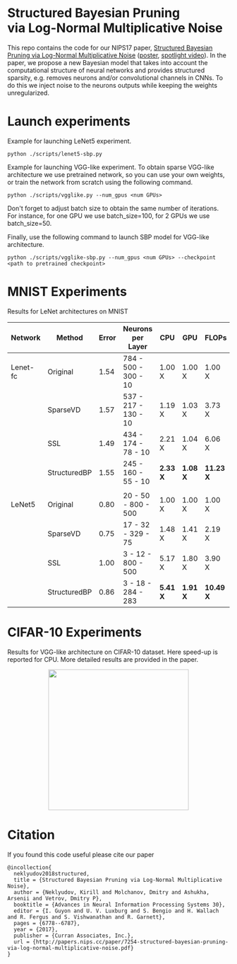 <h1>Structured Bayesian Pruning <br/> via Log-Normal Multiplicative Noise </h1>

This repo contains the code for our NIPS17 paper, [Structured Bayesian Pruning via Log-Normal Multiplicative Noise](https://arxiv.org/pdf/1705.07283.pdf) ([poster](https://bayesgroup.github.io/pdf/sbp-poster.pdf), [spotlight video](https://youtu.be/3zEYjw-cB4Y)). In the paper, we propose a new Bayesian model that takes into account the computational structure of neural networks and provides structured sparsity, e.g. removes neurons and/or convolutional
channels in CNNs. To do this we inject noise to the neurons outputs while keeping the weights unregularized. 

# Launch experiments

Example for launching LeNet5 experiment.  
```
python ./scripts/lenet5-sbp.py
```

Example for launching VGG-like experiment. To obtain sparse VGG-like architecture we use pretrained network, so you can use your own weights, or train the network from scratch using the following command.
```
python ./scripts/vgglike.py --num_gpus <num GPUs>
```
Don't forget to adjust batch size to obtain the same number of iterations. For instance, for one GPU we use batch_size=100, for 2 GPUs we use batch_size=50.

Finally, use the following command to launch SBP model for VGG-like architecture.
```
python ./scripts/vgglike-sbp.py --num_gpus <num GPUs> --checkpoint <path to pretrained checkpoint>
```

# MNIST Experiments

Results for LeNet architectures on MNIST  

| Network  | Method       | Error        | Neurons per Layer    | CPU        | GPU        | FLOPs       |
| -------- | ------------ | ------------ | -------------------- | ---------- | ---------- | ----------- |
| Lenet-fc | Original     | 1.54         | 784 - 500 - 300 - 10 | 1.00 X     | 1.00 X     | 1.00 X      |  
|          | SparseVD     | 1.57         | 537 - 217 - 130 - 10 | 1.19 X     | 1.03 X     | 3.73 X      |  
|          | SSL          | 1.49         | 434 - 174 -  78 - 10 | 2.21 X     | 1.04 X     | 6.06 X      |  
|          | StructuredBP | 1.55         | 245 - 160 -  55 - 10 | **2.33 X** | **1.08 X** | **11.23 X** |  
|||||||
| LeNet5   | Original     | 0.80         | 20 - 50 - 800 - 500  | 1.00 X     | 1.00 X     | 1.00 X      |
|          | SparseVD     | 0.75         | 17 - 32 - 329 - 75   | 1.48 X     | 1.41 X     | 2.19 X      |
|          | SSL          | 1.00         | 3 - 12 - 800 - 500   | 5.17 X     | 1.80 X     | 3.90 X      |
|          | StructuredBP | 0.86         | 3 - 18 - 284 - 283   | **5.41 X** | **1.91 X** | **10.49 X** |

# CIFAR-10 Experiments

Results for VGG-like architecture on CIFAR-10 dataset. Here speed-up is reported for CPU. More detailed results are provided in the paper.

<p align="center">
<img height="318" src="http://senya-ashuha.gitgub.io/projects/sbp_neurips17/vgg-compression.png"/>
</p>

# Citation

If you found this code useful please cite our paper 

```
@incollection{
  neklyudov2018structured,
  title = {Structured Bayesian Pruning via Log-Normal Multiplicative Noise},
  author = {Neklyudov, Kirill and Molchanov, Dmitry and Ashukha, Arsenii and Vetrov, Dmitry P},
  booktitle = {Advances in Neural Information Processing Systems 30},
  editor = {I. Guyon and U. V. Luxburg and S. Bengio and H. Wallach and R. Fergus and S. Vishwanathan and R. Garnett},
  pages = {6778--6787},
  year = {2017},
  publisher = {Curran Associates, Inc.},
  url = {http://papers.nips.cc/paper/7254-structured-bayesian-pruning-via-log-normal-multiplicative-noise.pdf}
}
```
